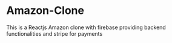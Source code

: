 # Amazon-Clone
This is a Reactjs Amazon clone with firebase providing backend functionalities and stripe for payments
